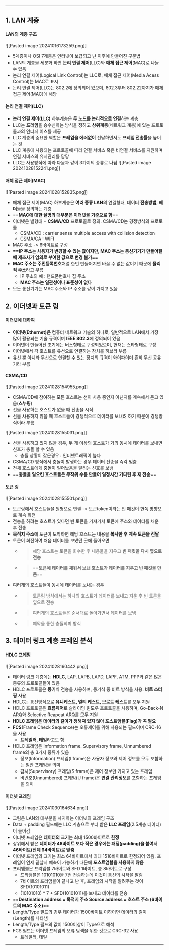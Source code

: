 
---
## 1. LAN 계층
#### LAN의 계층 구조
![[Pasted image 20241016173259.png]]
- 5계층이나 OSI 7계층은 인터넷이 보급되고 난 이후에 만들어진 구분법
- LAN의 계층을 세분화 하면 **논리 연결 제어**(LLC)와 **매체 접근 제어**(MAC)로 나눌 수 있음
- 논리 연결 제어(Logical Link Control)는 LLC로, 매체 접근 제어(Media Acess Control)는 MAC로 표시
- 논리 연결 제어(LLC)는 802.2에 정의되어 있으며, 802.3부터 802.22까지가 매체 접근 제어(MAC)에 해당

#### 논리 연결 제어(LLC)
- **논리 연결 제어(LLC)** 하부계층은 **두 노드를 논리적으로 연결**하는 계층
- LLC는 **프레임**을 송수신하는 방식을 정하고 **상위계층**(네트워크 계층)에 있는 프로토콜과의 인터페 이스를 제공
- LLC 계층의 중요한 역할은 **프레임을 에러없이** 전달하면서도 **프레임 전송률**을 높이는 것
- LLC 계층에 사용되는 프로토콜에 따라 연결 서비스 혹은 비연결 서비스를 지원하며 연결 서비스의 유지관리를 담당
- LLC는 사용방식에 따라 다음과 같이 3가지의 종류로 나뉨
	![[Pasted image 20241028152241.png]]

#### 매체 접근 제어(MAC)
![[Pasted image 20241028152835.png]]
- 매체 접근 제어(MAC) 하부계층은 **여러 종류 LAN**의 연결형태, 데이터 **전송방법, 헤더**들을 정의하는 계층
- ==**MAC에 대한 설명의 대부분은 이더넷을 기준으로 함**==
- 이더넷은 별형태 + **CSMA/CD** 프로토콜로 정의. CSMA/CD는 경쟁방식의 프로토콜
	- CSMA/CD : carrier sense multiple access with collision detection
	- CSMA/CA : WIFI
- MAC 주소 -> 6바이트로 구성
- **==IP 주소는 사용자가 변경할 수 있는 값이지만, MAC 주소는 통신기기가 만들어질 때 제조사가 임의로 부여한 값으로 변경 불가==**
- **MAC 주소는 주민등록번호**처럼 한번 만들어지면 바꿀 수 없는 값이기 때문에 **물리적 주소**라고 부름
	- IP 주소의 예 : 핸드폰번호나 집 주소 
	- **MAC 주소는 일관성이나 표준성이 없다**
- 모든 통신기기는 MAC 주소와 IP 주소를 같이 가지고 있음

## 2. 이더넷과 토큰 링
#### 이더넷에 대하여
- **이더넷(Ethernet)은** 컴퓨터 네트워크 기술의 하나로, 일반적으로 LAN에서 가장 많이 활용되는 기술 규격이며 **IEEE 802.3**에 정의되어 있음
- 이더넷이 만들어진 초기에는 버스형태로 구성되었으며, 현재는 스타형태로 구성
- 이더넷에서 각 호스트를 유선으로 연결하는 장치를 허브라 부름
- 유선 뿐 아니라 무선으로 연결할 수 있는 장치의 규격이 와이파이며 흔히 무선 공유기라 부름

####  CSMA/CD
![[Pasted image 20241028154955.png]]
- CSMA/CD에 참여하는 모든 호스트는 선이 사용 중인지 아닌지를 계속해서 듣고 있음(**스누핑**) 
- 선을 사용하는 호스트가 없을 때 전송을 시작
- 선을 사용하지 않을 때 호스트들이 경쟁적으로 데이터를 보내려 하기 때문에 경쟁방식이라 부름

![[Pasted image 20241028155031.png]]
- 선을 사용하고 있지 않을 경우, 두 개 이상의 호스트가 거의 동시에 데이터를 보내면 신호가 충돌 할 수 있음
	- 충돌 상황이 잦은경우 : 인터넷트래픽이 높다
- CSMA/CD 방식에서 충돌이 발생하는 경우 데이터 전송을 즉각 멈춤
- 전체 호스트에게 충돌이 일어났음을 알리는 신호를 보냄
- ==**충돌을 일으킨 호스트들은 무작위 수를 만들어 일정시간 기다린 후 재 전송**==

#### 토큰 링
![[Pasted image 20241028155501.png]]
- 토큰링에서 호스트들을 원형으로 연결 -> 토큰token이라는 빈 패킷이 한쪽 방향으로 계속 회전
- 전송을 하려는 호스트가 있다면 빈 토큰을 가져가서 토큰에 주소와 데이터를 채운 후 전송
- **목적지 주소**에 토큰이 도착하면 해당 호스트는 내용을 **복사한 후 계속 토큰을 전달**
- 토큰이 회전하여 처음 데이터를 보냈던 곳에 돌아오면 
	- > 해당 호스트는 토큰을 회수한 후 내용물을 지우고 **빈 패킷을 다시 옆으로 전송** 
	- > ==**토큰에 데이터를 채워서 보낸 호스트가 데이터를 지우고 빈 패킷을 만듬**==
- 여러개의 호스트들이 동시에 데이터를 보내는 경우 
	- > 토큰링 방식에서는 하나의 호스트가 데이터를 보내고 지운 후 빈 토큰을 옆으로 전송 
	- > 여러개의 호스트들은 순서대로 돌아가면서 데이터를 보냄 
	- > 예약을 통한 충돌회피 방식

## 3. 데이터 링크 계층 프레임 분석
#### HDLC 프레임
![[Pasted image 20241028160442.png]]
- 데이터 링크 계층에는 **HDLC**, LAP, LAPB, LAPD, LAPF, ATM, PPP와 같은 많은 종류의 프로토콜들이 있음
- HDLC 프로토콜은 **동기식** 전송을 사용하며, 동기식 중 비트 방식을 사용. **비트 스터핑** 사용
- HDLC는 통신방식으로 **유니케스트, 멀티 케스트, 브로트 케스트**를 모두 지원
- HDLC 프로토콜은 **흐름제어**로 슬라이딩 윈도우 프로토콜을 사용하며, Go-Back-N ARQ와 Selective Reapeat ARQ를 모두 지원
- **HDLC 프레임은 데이터의 길이가 정해져 있지 않아 포스트앰블(Flag)가 꼭 필요**
- **FCS**(Frame Check Sequence)는 오류제어를 위해 사용되는 필드이며 CRC-16을 사용
	- **트레일러, 테일**라고도 함
- HDLC 프레임은 Information frame. Supervisory frame, Unnumbered frame의 총 3가지 종류가 있음
	- 정보(Information) 프레임(I frame)은 사용자 정보와 제어 정보를 모두 포함하는 일반 프레임을 의미
	- 감시(Supervisory) 프레임(S frame)은 제어 정보만 가지고 있는 프레임
	- 비번호(Unnumbered) 프레임(U frame)은 **연결 관리정보**를 포함하는 프레임을 의미

#### 이더넷 프레임
![[Pasted image 20241030164634.png]]
- 그림은 LAN의 대부분을 차지하는 이더넷의 프레임 구조
- Data + padding 필드에는 LLC 계층으로 부터 받은 **LLC 프레임**(2.5계층 데이터)이 들어감
- 이더넷 프레임은 **데이터의 크기**는 최대 1500바이트로 **한정**
- 상위에서 받은 **데이터가 46바이트 보다 작은 경우에는 패딩(padding)을 붙여서 46바이트(전체 64바이트)로 맞춤**
- 이더넷 프레임의 크기는 최소 64바이트에서 최대 1518바이트로 한정되어 있음. 프레임이 언제 끝날지 예측이 가능하기 때문에 **포스트앰블을 사용하지 않음**
- 프리앰블은 프리앰블 7바이트와 SFD 1바이트, 총 8바이트로 구성
	- 프리앰블은 10101010을 7번 전송하는데 이것이 통신의 시작을 알림
	- 7바이트의 프리앰블이 끝나고 난 후, 프레임의 시작을 알려주는 것이 SFD(10101011)
	- (10101010) * 7 + SFD(10101011)를 보내고 데이터를 전송
- ==**Destination address = 목적지 주소 Source address = 호스트 주소 (6바이트의 MAC 주소)**==
- Length/Type 필드의 경우 데이터가 1500바이트 이하이면 데이터의 길이(Length)를 나타냄
- Length/Type 필드의 값이 1500이상이 Type으로 해석
- FCS 필드는 이더넷 프레임의 오류 탐색을 위한 것으로 CRC-32 사용
	- 트레일러, 테일

---
